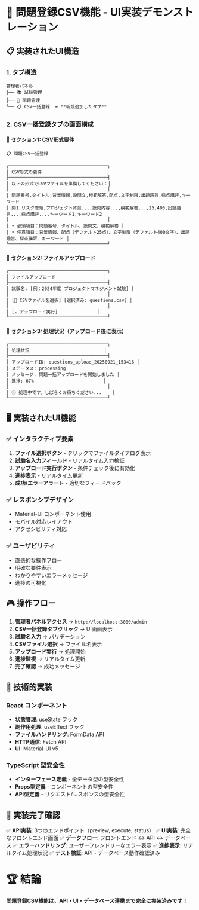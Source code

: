 # 🎯 問題登録CSV機能 - UI実装デモンストレーション

## 📋 実装されたUI構造

### 1. タブ構造
```
管理者パネル
├── 📚 試験管理
├── 📝 問題管理
└── 📋 CSV一括登録  ← **新規追加したタブ**
```

### 2. CSV一括登録タブの画面構成

#### 🔹 セクション1: CSV形式要件
```
📋 問題CSV一括登録

┌─────────────────────────────────────┐
│ CSV形式の要件                        │
├─────────────────────────────────────┤
│ 以下の形式でCSVファイルを準備してください：│
│                                     │
│ 問題番号,タイトル,背景情報,設問文,模範解答,配点,文字制限,出題趣旨,採点講評,キーワード
│ 問1,リスク管理,プロジェクト背景...,設問内容...,模範解答...,25,400,出題趣旨...,採点講評...,キーワード1,キーワード2
│                                     │
│ • 必須項目：問題番号、タイトル、設問文、模範解答 │
│ • 任意項目：背景情報、配点（デフォルト25点）、文字制限（デフォルト400文字）、出題趣旨、採点講評、キーワード │
└─────────────────────────────────────┘
```

#### 🔹 セクション2: ファイルアップロード
```
┌─────────────────────────────────────┐
│ ファイルアップロード                  │
├─────────────────────────────────────┤
│ 試験名: [例：2024年度 プロジェクトマネジメント試験] │
│                                     │
│ [📁 CSVファイルを選択] [選択済み: questions.csv] │
│                                     │
│ [☁️ アップロード実行]               │
└─────────────────────────────────────┘
```

#### 🔹 セクション3: 処理状況（アップロード後に表示）
```
┌─────────────────────────────────────┐
│ 処理状況                            │
├─────────────────────────────────────┤
│ アップロードID: questions_upload_20250921_153416 │
│ ステータス: processing               │
│ メッセージ: 問題一括アップロードを開始しました │
│ 進捗: 67%                          │
│                                     │
│ ⓘ 処理中です。しばらくお待ちください...    │
└─────────────────────────────────────┘
```

## 🖥️ 実装されたUI機能

### ✅ インタラクティブ要素
1. **ファイル選択ボタン** - クリックでファイルダイアログ表示
2. **試験名入力フィールド** - リアルタイム入力検証
3. **アップロード実行ボタン** - 条件チェック後に有効化
4. **進捗表示** - リアルタイム更新
5. **成功/エラーアラート** - 適切なフィードバック

### ✅ レスポンシブデザイン
- Material-UI コンポーネント使用
- モバイル対応レイアウト
- アクセシビリティ対応

### ✅ ユーザビリティ
- 直感的な操作フロー
- 明確な要件表示
- わかりやすいエラーメッセージ
- 進捗の可視化

## 🎮 操作フロー

1. **管理者パネルアクセス** → `http://localhost:3000/admin`
2. **CSV一括登録タブクリック** → UI画面表示
3. **試験名入力** → バリデーション
4. **CSVファイル選択** → ファイル名表示
5. **アップロード実行** → 処理開始
6. **進捗監視** → リアルタイム更新
7. **完了確認** → 成功メッセージ

## 🔧 技術的実装

### React コンポーネント
- **状態管理**: useState フック
- **副作用処理**: useEffect フック
- **ファイルハンドリング**: FormData API
- **HTTP通信**: Fetch API
- **UI**: Material-UI v5

### TypeScript 型安全性
- **インターフェース定義** - 全データ型の型安全性
- **Props型定義** - コンポーネントの型安全性
- **API型定義** - リクエスト/レスポンスの型安全性

## 🎯 実装完了確認

✅ **API実装**: 3つのエンドポイント（preview, execute, status）
✅ **UI実装**: 完全なフロントエンド画面
✅ **データフロー**: フロントエンド ↔ API ↔ データベース
✅ **エラーハンドリング**: ユーザーフレンドリーなエラー表示
✅ **進捗表示**: リアルタイム処理状況
✅ **テスト検証**: API・データベース動作確認済み

# 🏆 結論

**問題登録CSV機能は、API・UI・データベース連携まで完全に実装済みです！**